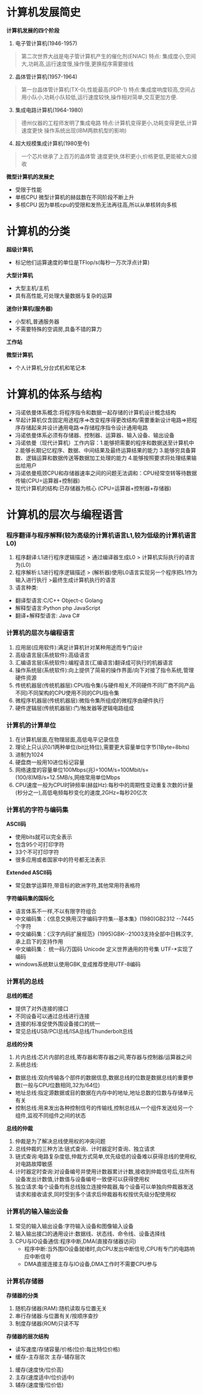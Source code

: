 # 计算机发展简史

**计算机发展的四个阶段**
1. 电子管计算机(1946-1957)
>第二次世界大战是电子管计算机产生的催化剂(ENIAC)
>特点: 集成度小,空间大,功耗高,运行速度慢,操作慢,更换程序需要接线
2. 晶体管计算机(1957-1964)
>第一台晶体管计算机(TX-0),性能最高(PDP-1)
>特点:集成度响度较高,空间占用小队小,功耗小队较低,运行速度较快,操作相对简单,交互更加方便.
3. 集成电路计算机(1964-1980)
>德州仪器的工程师发明了集成电路
 >特点:计算机变得更小,功耗变得更低,计算速度更快
 >操作系统出现(IBM两款机型的影响)
4. 超大规模集成计算机(1980至今)
>一个芯片继承了上百万的晶体管
>速度更快,体积更小,价格更低,更能被大众接收


**微型计算机的发展史**
+ 受限于性能
+ 单核CPU 微型计算机的赫兹数在不同阶段不断上升
+ 多核CPU 因为单核cpu的受限和发热无法再往高,所以从单核转向多核

# 计算机的分类
**超级计算机**
+ 标记他们运算速度的单位是TFlop/s(每秒一万次浮点计算)

**大型计算机**
+ 大型主机/主机
+ 具有高性能,可处理大量数据与复杂的运算

**迷你计算机(服务器)**
+ 小型机,普通服务器
+ 不需要特殊的空调房,具备不错的算力

**工作站**

**微型计算机**
+ 个人计算机,分台式机和笔记本


# 计算机的体系与结构
+ 冯诺依曼体系概念:将程序指令和数据一起存储的计算机设计概念结构
+ 早起计算机仅含固定用途程序=>改变程序得更改结构/需要重新设计电路=>把程序存储起来并设计通用电路=>存储程序指令设计通用电路
+ 冯诺依曼体系必须有存储器、控制器、运算器、输入设备、输出设备
+ 冯诺依曼（现代计算机）工作内容：1.能够把需要的程序和数据送至计算机中 2.能够长期记忆程序、数据、中间结果及最终运算结果的能力 3.能够穷具备算数、逻辑运算和数据传送等数据加工处理的能力 4.能够按照要求将处理结果输出给用户
+ 冯诺依曼瓶颈CPU和存储器速率之间的问题无法调和：CPU经常空转等待数据传输(CPU=运算器+控制器)
+ 现代计算机的结构:已存储器为核心 (CPU=运算器+控制器+存储器)


# 计算机的层次与编程语言

### 程序翻译与程序解释(较为高级的计算机语言L1,较为低级的计算机语言L0)
1. 程序翻译:L1进行程序逻辑描述  >  通过编译器生成L0 >  计算机实际执行的语言为(L0)
2. 程序解析:L1进行程序逻辑描述  >  (解析器)使用L0语言实现另一个程序把L1作为输入进行执行  >最终生成计算机执行的语言
3. 语言种类:
+ 翻译型语言:C/C++ Object-c Golang
+ 解释型语言:Python php JavaScript
+ 翻译+解释型语言: Java C#

### 计算机的层次与编程语言
1. 应用层(应用软件):满足计算机针对某种用途而专门设计
2. 高级语言层(系统软件):高级语言
3. 汇编语言层(系统软件):编程语言(汇编语言)翻译成可执行的机器语言
4. 操作系统层(系统软件):向上提供了简易的操作界面/向下对接了指令系统,管理硬件资源
5. 传统机器层(传统机器层):CPU指令集(与硬件相关,不同硬件不同厂商不同产品不同)不同架构的CPU使用不同的CPU指令集
6. 微程序机器层(传统机器层):微指令集所组成的微程序由硬件执行
7. 硬件逻辑层(传统机器层):门/触发器等逻辑电路组成


### 计算机的计算单位
1. 在计算机层面,在物理层面,高低电平记录信息
2. 理论上只认识0/1两种单位(bit比特位),需要更大容量单位字节(1Byte=8bits)
3. 进制为1024 
4. 硬盘商一般用10进位标记容量
5. 网络速度的容量单位100Mbps(兆)=100M/s=100Mbit/s=(100/8)MB/s=12.5MB/s,网络常用单位Mbps
6. CPU速度一般为CPU时钟频率(赫兹Hz):每秒中的周期性变动重复次数的计量(秒分之一),高低电频每秒变化的速度,2GHz=每秒20亿次


### 计算机的字符与编码集
**ASCII码**
+ 使用bits就可以完全表示
+ 包含95个可打印字符
+ 33个不可打印字符
+ 很多应用或者国家中的符号都无法表示

**Extended ASCII码**
+ 常见数学运算符,带音标的欧洲字符,其他常用符表格符

**字符编码集的国际化**
+ 语言体系不一样,不以有限字符组合
+ 中文编码集：《信息交换用汉字编码字符集--基本集》(1980)GB2312 --7445个字符
+ 中文编码集：《汉字内码扩展规范》(1995)GBK--21003支持全部中日韩汉字,承上启下的支持作用
+ 中文编码集： 统一码/万国码 Unicode  定义世界通用的符号集 UTF-*实现了编码 
+ windows系统默认使用GBK,变成推荐使用UTF-8编码


### 计算机的总线
**总线的概述**
 + 提供了对外连接的接口
 + 不同设备可以通过总线进行连接
 + 连接的标准促使外围设备接口的统一
 + 常见总线USB/PCI总线/ISA总线/Thunderbolt总线

**总线的分类**
1. 片内总线:芯片内部的总线,寄存器和寄存器之间,寄存器与控制器/运算器之间
2. 系统总线:
+ 数据总线:双向传输各个部件的数据信息,数据总线的位数是数据总线的重要参数(一般与CPU位数相同,32为/64位)
+ 地址总线:指定源数据或目的数据在内存中的地址,地址总数的位数与存储单元有关
+ 控制总线:用来发出各种控制信号的传输线,控制总线从一个组件发送给另一个组件,监视不同组件之间的状态

**总线的仲裁**
1. 仲裁是为了解决总线使用权的冲突问题
2. 总线仲裁的三种方法:链式查询、计时器定时查询、独立请求
3. 链式查询:电路复杂度低,仲裁方式简单,优先级低的设备难以获得总线的使用权,对电路故障敏感
4. 计时器定时查询:对设备编号并使用计数器累计计数,接收到仲裁信号后,往所有设备发出计数值,计数值与设备编号一致便可以获得使用权
5. 独立请求:每个设备均有总线独立连接仲裁器,每个设备可以单独向仲裁器发送请求和接收请求,同时受到多个请求后仲裁器有权按优先级分配使用权


### 计算机的输入输出设备
1. 常见的输入输出设备:字符输入设备和图像输入设备
2. 输入输出接口的通用设计:数据线、状态线、命令线、设备选择线
3. CPU与IO设备通信:程序中断,DMA(直接存储器访问)
	+ 程序中断:当外围IO设备就绪时,向CPU发出中断信号,CPU有专门的电路响应中断信号
	+ DMA直接连接主存与IO设备,DMA工作时不需要CPU参与


### 计算机存储器
**存储器的分类**
1. 随机存储器(RAM):随机读取与位置无关
2. 串行存储器:与位置有关/按顺序查抄
3. 制度存储器(ROM)只读不写

**存储器的层次结构**
+ 读写速度/存储容量/价格(位价:每比特位价格)
+ 缓存-主存层次  主存-辅存层次
1. 缓存(速度快/位价高)
2. 主存(速度适中/位价适中)
3. 辅存(速度慢/位价低)

